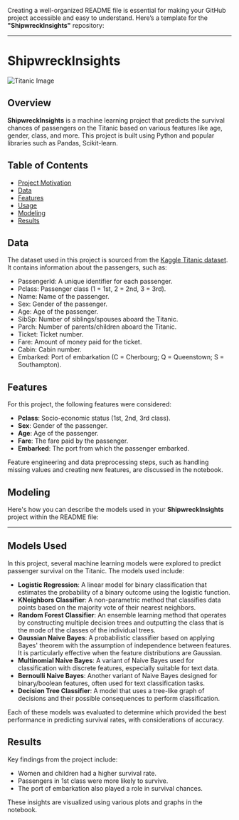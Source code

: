 Creating a well-organized README file is essential for making your GitHub project accessible and easy to understand. Here’s a template for the **"ShipwreckInsights"** repository:

---

# ShipwreckInsights

![Titanic Image]([https://example.com/titanic_image.png](https://t4.ftcdn.net/jpg/05/61/14/99/360_F_561149921_nxo9Js5rCVmSGgOXSCUT6zLdtls3rZYB.webp)) 
## Overview

**ShipwreckInsights** is a machine learning project that predicts the survival chances of passengers on the Titanic based on various features like age, gender, class, and more. This project is built using Python and popular libraries such as Pandas, Scikit-learn.

## Table of Contents

- [Project Motivation](#project-motivation)
- [Data](#data)
- [Features](#features)
- [Usage](#usage)
- [Modeling](#modeling)
- [Results](#results)

## Data

The dataset used in this project is sourced from the [Kaggle Titanic dataset]([https://www.kaggle.com/c/titanic/data](https://www.kaggle.com/competitions/titanic/data)). It contains information about the passengers, such as:

- PassengerId: A unique identifier for each passenger.
- Pclass: Passenger class (1 = 1st, 2 = 2nd, 3 = 3rd).
- Name: Name of the passenger.
- Sex: Gender of the passenger.
- Age: Age of the passenger.
- SibSp: Number of siblings/spouses aboard the Titanic.
- Parch: Number of parents/children aboard the Titanic.
- Ticket: Ticket number.
- Fare: Amount of money paid for the ticket.
- Cabin: Cabin number.
- Embarked: Port of embarkation (C = Cherbourg; Q = Queenstown; S = Southampton).

## Features

For this project, the following features were considered:

- **Pclass**: Socio-economic status (1st, 2nd, 3rd class).
- **Sex**: Gender of the passenger.
- **Age**: Age of the passenger.
- **Fare**: The fare paid by the passenger.
- **Embarked**: The port from which the passenger embarked.

Feature engineering and data preprocessing steps, such as handling missing values and creating new features, are discussed in the notebook.

## Modeling

Here's how you can describe the models used in your **ShipwreckInsights** project within the README file:

---

## Models Used

In this project, several machine learning models were explored to predict passenger survival on the Titanic. The models used include:

- **Logistic Regression**: A linear model for binary classification that estimates the probability of a binary outcome using the logistic function.
- **KNeighbors Classifier**: A non-parametric method that classifies data points based on the majority vote of their nearest neighbors.
- **Random Forest Classifier**: An ensemble learning method that operates by constructing multiple decision trees and outputting the class that is the mode of the classes of the individual trees.
- **Gaussian Naive Bayes**: A probabilistic classifier based on applying Bayes' theorem with the assumption of independence between features. It is particularly effective when the feature distributions are Gaussian.
- **Multinomial Naive Bayes**: A variant of Naive Bayes used for classification with discrete features, especially suitable for text data.
- **Bernoulli Naive Bayes**: Another variant of Naive Bayes designed for binary/boolean features, often used for text classification tasks.
- **Decision Tree Classifier**: A model that uses a tree-like graph of decisions and their possible consequences to perform classification.

Each of these models was evaluated to determine which provided the best performance in predicting survival rates, with considerations of accuracy.

## Results

Key findings from the project include:

- Women and children had a higher survival rate.
- Passengers in 1st class were more likely to survive.
- The port of embarkation also played a role in survival chances.

These insights are visualized using various plots and graphs in the notebook.
